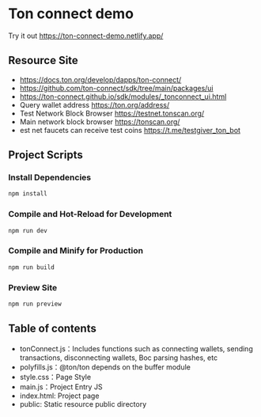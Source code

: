 # Ton connect demo
Try it out https://ton-connect-demo.netlify.app/

## Resource Site
- https://docs.ton.org/develop/dapps/ton-connect/
- https://github.com/ton-connect/sdk/tree/main/packages/ui
- https://ton-connect.github.io/sdk/modules/_tonconnect_ui.html
- Query wallet address https://ton.org/address/
- Test Network Block Browser https://testnet.tonscan.org/
- Main network block browser https://tonscan.org/
- est net faucets can receive test coins https://t.me/testgiver_ton_bot

## Project Scripts

### Install Dependencies

```sh
npm install
```

### Compile and Hot-Reload for Development

```sh
npm run dev
```

### Compile and Minify for Production

```sh
npm run build
```

### Preview Site

```sh
npm run preview
```

## Table of contents
- tonConnect.js：Includes functions such as connecting wallets, sending transactions, disconnecting wallets, Boc parsing hashes, etc
- polyfills.js：@ton/ton depends on the buffer module
- style.css：Page Style
- main.js：Project Entry JS
- index.html: Project page
- public: Static resource public directory
